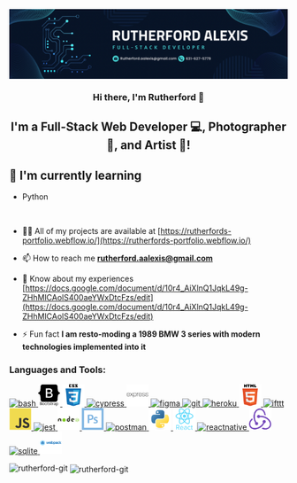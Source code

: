 <img align="center" src="img/DC0E250C-1758-4D3C-A8F4-24C9A33F527F.png" alt="my banner">

<h3 align="center">
Hi there, I'm Rutherford 👋
</h3>

<h2 align="center">
I'm a Full-Stack Web Developer 💻, Photographer 📸, and Artist 🎨!
</h2>

## 🌱 I'm currently learning
- Python

</br>

- 👨‍💻 All of my projects are available at [https://rutherfords-portfolio.webflow.io/](https://rutherfords-portfolio.webflow.io/)

- 📫 How to reach me **rutherford.aalexis@gmail.com**

- 📄 Know about my experiences [https://docs.google.com/document/d/10r4_AiXlnQ1JqkL49g-ZHhMlCAolS400aeYWxDtcFzs/edit](https://docs.google.com/document/d/10r4_AiXlnQ1JqkL49g-ZHhMlCAolS400aeYWxDtcFzs/edit)

- ⚡ Fun fact **I am resto-moding a 1989 BMW 3 series with modern technologies implemented into it**

<!-- <h3 align="left">Connect with me:</h3>
<p align="left">
<a href="https://linkedin.com/in/rutherford-alexis" target="blank"><img align="center" src="https://raw.githubusercontent.com/rahuldkjain/github-profile-readme-generator/master/src/images/icons/Social/linked-in-alt.svg" alt="rutherford-alexis" height="30" width="40" /></a>
<a href="https://instagram.com/cloud_shinobi" target="blank"><img align="center" src="https://raw.githubusercontent.com/rahuldkjain/github-profile-readme-generator/master/src/images/icons/Social/instagram.svg" alt="cloud_shinobi" height="30" width="40" /></a>
</p>

## 💼 Technical Skills
<div align="start">
 <img src="https://img.shields.io/badge/React-20232A?style=for-the-badge&logo=react&logoColor=61DAFB">

 <img src="https://img.shields.io/badge/Redux-593D88?style=for-the-badge&logo=redux&logoColor=white">

 <img src="	https://img.shields.io/badge/SQLite-07405E?style=for-the-badge&logo=sqlite&logoColor=white">

 <img src="https://img.shields.io/badge/Heroku-430098?style=for-the-badge&logo=heroku&logoColor=white">

 <img src="https://img.shields.io/badge/json%20web%20tokens-323330?style=for-the-badge&logo=json-web-tokens&logoColor=pink">

 <img src="https://img.shields.io/badge/Express.js-404D59?style=for-the-badge">

 <img src="https://img.shields.io/badge/Javasrcipt-323330?style=for-the-badge&logo=javasrcipt&logoColor=F7DF1E">

 <img src="https://img.shields.io/badge/Node.js-43853D?style=for-the-badge&logo=node.js&logoColor=white">

 <img src="https://img.shields.io/badge/Javasrcipt-323330?style=for-the-badge&logo=javasrcipt&logoColor=F7DF1E">

 <img src="https://img.shields.io/badge/CSS-239120?&style=for-the-badge&logo=css3&logoColor=white">

 <img src="https://img.shields.io/badge/HTML-239120?style=for-the-badge&logo=html5&logoColor=white">

 <img src="https://img.shields.io/badge/SQL-E34F26?style=for-the-badge&logo=&logoColor=white">
</div>

</br>

![Rutherford's GitHub stats](https://github-readme-stats.vercel.app/api?username=Rutherford-Git&show_icons=true&theme=tokyonight)

### 🤝 Connect with me:

 <a href="https://www.linkedin.com/in/rutherford-alexis/"><img src="img/linkedin.png" alt="Rutherford Alexis | LinkedIn"/>/rutherford.alexis</a>

 <a href="https://www.instagram.com/cloud_shinobi/"><img src="img/instagram.png" alt="Rutherford Alexis | Instagram"/>/rutherford.grey</a>

 <a href="https://www.facebook.com/rutherford.grey/"><img src="img/facebook.png" alt="Rutherford Alexis | Facebook"/>/asap_raa</a> -->

<!--
**Rutherford-Git/Rutherford-Git** is a ✨ _special_ ✨ repository because its `README.md` (this file) appears on your GitHub profile.

Here are some ideas to get you started:

- 🔭 I’m currently working on ...
- 🌱 I’m currently learning ...
- 👯 I’m looking to collaborate on ...
- 🤔 I’m looking for help with ...
- 💬 Ask me about ...
- 📫 How to reach me: ...
- 😄 Pronouns: ...
- ⚡ Fun fact: ...
-->
<h3 align="left">Languages and Tools:</h3>
<p align="left"> <a href="https://www.gnu.org/software/bash/" target="_blank" rel="noreferrer"> <img src="https://www.vectorlogo.zone/logos/gnu_bash/gnu_bash-icon.svg" alt="bash" width="40" height="40"/> </a> <a href="https://getbootstrap.com" target="_blank" rel="noreferrer"> <img src="https://raw.githubusercontent.com/devicons/devicon/master/icons/bootstrap/bootstrap-plain-wordmark.svg" alt="bootstrap" width="40" height="40"/> </a> <a href="https://www.w3schools.com/css/" target="_blank" rel="noreferrer"> <img src="https://raw.githubusercontent.com/devicons/devicon/master/icons/css3/css3-original-wordmark.svg" alt="css3" width="40" height="40"/> </a> <a href="https://www.cypress.io" target="_blank" rel="noreferrer"> <img src="https://raw.githubusercontent.com/simple-icons/simple-icons/6e46ec1fc23b60c8fd0d2f2ff46db82e16dbd75f/icons/cypress.svg" alt="cypress" width="40" height="40"/> </a> <a href="https://expressjs.com" target="_blank" rel="noreferrer"> <img src="https://raw.githubusercontent.com/devicons/devicon/master/icons/express/express-original-wordmark.svg" alt="express" width="40" height="40"/> </a> <a href="https://www.figma.com/" target="_blank" rel="noreferrer"> <img src="https://www.vectorlogo.zone/logos/figma/figma-icon.svg" alt="figma" width="40" height="40"/> </a> <a href="https://git-scm.com/" target="_blank" rel="noreferrer"> <img src="https://www.vectorlogo.zone/logos/git-scm/git-scm-icon.svg" alt="git" width="40" height="40"/> </a> <a href="https://heroku.com" target="_blank" rel="noreferrer"> <img src="https://www.vectorlogo.zone/logos/heroku/heroku-icon.svg" alt="heroku" width="40" height="40"/> </a> <a href="https://www.w3.org/html/" target="_blank" rel="noreferrer"> <img src="https://raw.githubusercontent.com/devicons/devicon/master/icons/html5/html5-original-wordmark.svg" alt="html5" width="40" height="40"/> </a> <a href="https://ifttt.com/" target="_blank" rel="noreferrer"> <img src="https://www.vectorlogo.zone/logos/ifttt/ifttt-ar21.svg" alt="ifttt" width="40" height="40"/> </a> <a href="https://developer.mozilla.org/en-US/docs/Web/JavaScript" target="_blank" rel="noreferrer"> <img src="https://raw.githubusercontent.com/devicons/devicon/master/icons/javascript/javascript-original.svg" alt="javascript" width="40" height="40"/> </a> <a href="https://jestjs.io" target="_blank" rel="noreferrer"> <img src="https://www.vectorlogo.zone/logos/jestjsio/jestjsio-icon.svg" alt="jest" width="40" height="40"/> </a> <a href="https://nodejs.org" target="_blank" rel="noreferrer"> <img src="https://raw.githubusercontent.com/devicons/devicon/master/icons/nodejs/nodejs-original-wordmark.svg" alt="nodejs" width="40" height="40"/> </a> <a href="https://www.photoshop.com/en" target="_blank" rel="noreferrer"> <img src="https://raw.githubusercontent.com/devicons/devicon/master/icons/photoshop/photoshop-line.svg" alt="photoshop" width="40" height="40"/> </a> <a href="https://postman.com" target="_blank" rel="noreferrer"> <img src="https://www.vectorlogo.zone/logos/getpostman/getpostman-icon.svg" alt="postman" width="40" height="40"/> </a> <a href="https://www.python.org" target="_blank" rel="noreferrer"> <img src="https://raw.githubusercontent.com/devicons/devicon/master/icons/python/python-original.svg" alt="python" width="40" height="40"/> </a> <a href="https://reactjs.org/" target="_blank" rel="noreferrer"> <img src="https://raw.githubusercontent.com/devicons/devicon/master/icons/react/react-original-wordmark.svg" alt="react" width="40" height="40"/> </a> <a href="https://reactnative.dev/" target="_blank" rel="noreferrer"> <img src="https://reactnative.dev/img/header_logo.svg" alt="reactnative" width="40" height="40"/> </a> <a href="https://redux.js.org" target="_blank" rel="noreferrer"> <img src="https://raw.githubusercontent.com/devicons/devicon/master/icons/redux/redux-original.svg" alt="redux" width="40" height="40"/> </a> <a href="https://www.sqlite.org/" target="_blank" rel="noreferrer"> <img src="https://www.vectorlogo.zone/logos/sqlite/sqlite-icon.svg" alt="sqlite" width="40" height="40"/> </a> <a href="https://webpack.js.org" target="_blank" rel="noreferrer"> <img src="https://raw.githubusercontent.com/devicons/devicon/d00d0969292a6569d45b06d3f350f463a0107b0d/icons/webpack/webpack-original-wordmark.svg" alt="webpack" width="40" height="40"/> </a> </p>

<p><img align="left" src="https://github-readme-stats.vercel.app/api/top-langs?username=rutherford-git&show_icons=true&locale=en&layout=compact" alt="rutherford-git" /></p>

<p>&nbsp;<img align="center" src="https://github-readme-stats.vercel.app/api?username=rutherford-git&show_icons=true&locale=en&theme=tokyonight" alt="rutherford-git" /></p>

